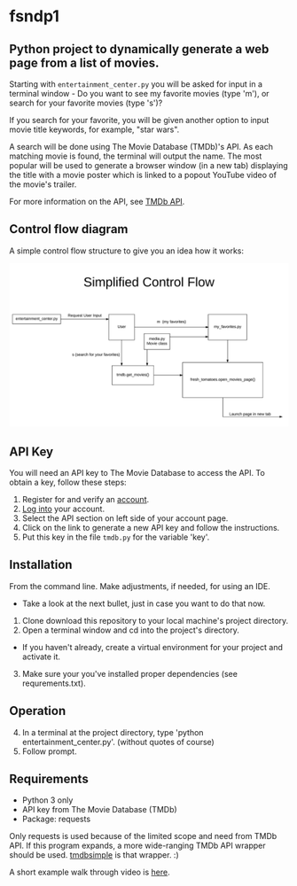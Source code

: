fsndp1
======

Python project to dynamically generate a web page from a list of movies.
------------------------------------------------------------------------

Starting with `entertainment_center.py` you will be asked for input in a terminal window - Do you want to see my favorite movies (type 'm'), or search for your favorite movies (type 's')?

If you search for your favorite, you will be given another option to input movie title keywords, for example, "star wars".

A search will be done using The Movie Database (TMDb)'s API.  As each matching movie is found, the terminal will output the name.  The most popular will be used to generate a browser window (in a new tab) displaying the title with a movie poster which is linked to a popout YouTube video of the movie's trailer.

For more information on the API, see [TMDb API](https://www.themoviedb.org/documentation/api).

Control flow diagram
--------------------
A simple control flow structure to give you an idea how it works:

![structure diagram][diagram]

[diagram]: https://github.com/benuklove/fsndp1/blob/master/Simple_control_flow.png "Start at entertainment_center.py"

API Key
-------
You will need an API key to The Movie Database to access the API.  To obtain a key, follow these steps:

1. Register for and verify an [account](https://www.themoviedb.org/account/signup).
2. [Log into](https://www.themoviedb.org/login) your account.
3. Select the API section on left side of your account page.
4. Click on the link to generate a new API key and follow the instructions.
5. Put this key in the file `tmdb.py` for the variable 'key'.

Installation
------------
From the command line.  Make adjustments, if needed, for using an IDE. 

* Take a look at the next bullet, just in case you want to do that now.
1. Clone download this repository to your local machine's project directory.
2. Open a terminal window and cd into the project's directory.  
* If you haven't already, create a virtual environment for your project and activate it.
3. Make sure your you've installed proper dependencies (see requrements.txt).

Operation
---------
4. In a terminal at the project directory, type 'python entertainment_center.py'.  (without quotes of course)
5. Follow prompt.

Requirements
------------
- Python 3 only
- API key from The Movie Database (TMDb)
- Package: requests

Only requests is used because of the limited scope and need from TMDb API.  If this program expands, a more wide-ranging TMDb API wrapper should be used.  [tmdbsimple](https://github.com/celiao/tmdbsimple) is that wrapper.  :)

A short example walk through video is [here](https://youtu.be/Gc_AtVNQgrg).
